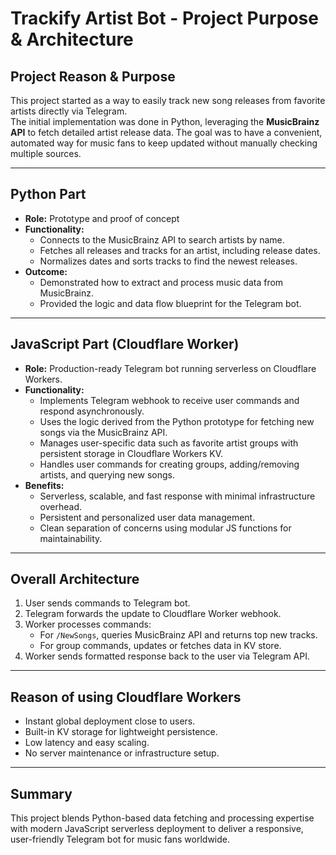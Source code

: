 # Trackify Artist Bot - Project Purpose & Architecture

## Project Reason & Purpose

This project started as a way to easily track new song releases from favorite artists directly via Telegram.  
The initial implementation was done in Python, leveraging the **MusicBrainz API** to fetch detailed artist release data. The goal was to have a convenient, automated way for music fans to keep updated without manually checking multiple sources.

---

## Python Part

- **Role:** Prototype and proof of concept  
- **Functionality:**  
  - Connects to the MusicBrainz API to search artists by name.  
  - Fetches all releases and tracks for an artist, including release dates.  
  - Normalizes dates and sorts tracks to find the newest releases.  
- **Outcome:**  
  - Demonstrated how to extract and process music data from MusicBrainz.  
  - Provided the logic and data flow blueprint for the Telegram bot.

---

## JavaScript Part (Cloudflare Worker)

- **Role:** Production-ready Telegram bot running serverless on Cloudflare Workers.  
- **Functionality:**  
  - Implements Telegram webhook to receive user commands and respond asynchronously.  
  - Uses the logic derived from the Python prototype for fetching new songs via the MusicBrainz API.  
  - Manages user-specific data such as favorite artist groups with persistent storage in Cloudflare Workers KV.  
  - Handles user commands for creating groups, adding/removing artists, and querying new songs.  
- **Benefits:**  
  - Serverless, scalable, and fast response with minimal infrastructure overhead.  
  - Persistent and personalized user data management.  
  - Clean separation of concerns using modular JS functions for maintainability.

---

## Overall Architecture

1. User sends commands to Telegram bot.
2. Telegram forwards the update to Cloudflare Worker webhook.
3. Worker processes commands:
   - For `/NewSongs`, queries MusicBrainz API and returns top new tracks.
   - For group commands, updates or fetches data in KV store.
4. Worker sends formatted response back to the user via Telegram API.

---

## Reason of using Cloudflare Workers

- Instant global deployment close to users.
- Built-in KV storage for lightweight persistence.
- Low latency and easy scaling.
- No server maintenance or infrastructure setup.

---

## Summary

This project blends Python-based data fetching and processing expertise with modern JavaScript serverless deployment to deliver a responsive, user-friendly Telegram bot for music fans worldwide.

